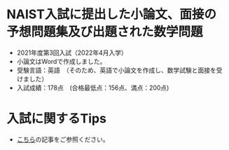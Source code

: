 # NAIST入試に提出した小論文、面接の予想問題集及び出題された数学問題
- 2021年度第3回入試（2022年4月入学）
- 小論文はWordで作成しました。
- 受験言語：英語　（そのため、英語で小論文を作成し、数学試験と面接を受けました）　　
- 入試成績：178点　(合格最低点：156点、満点：200点)



  
# 入試に関するTips
- [こちら](https://gabutech.vercel.app/blog/ff5al_eh0i4)の記事をご参照ください。
